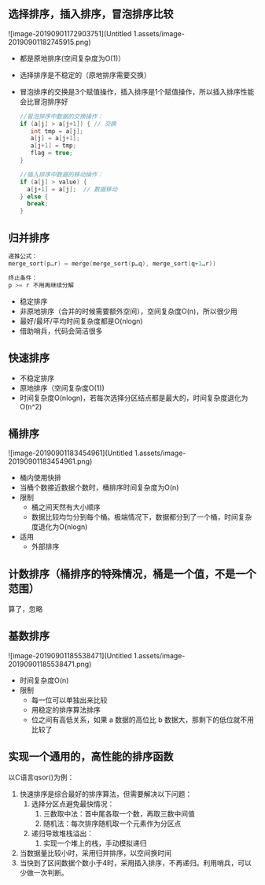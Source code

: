 ## 选择排序，插入排序，冒泡排序比较

![image-20190901172903751](Untitled 1.assets/image-20190901182745915.png)

- 都是原地排序(空间复杂度为O(1)）

- 选择排序是不稳定的（原地排序需要交换）

- 冒泡排序的交换是3个赋值操作，插入排序是1个赋值操作，所以插入排序性能会比冒泡排序好

  ```c
  //冒泡排序中数据的交换操作：
  if (a[j] > a[j+1]) { // 交换
     int tmp = a[j];
     a[j] = a[j+1];
     a[j+1] = tmp;
     flag = true;
  }
  
  //插入排序中数据的移动操作：
  if (a[j] > value) {
    a[j+1] = a[j];  // 数据移动
  } else {
    break;
  }		
  ```

## 归并排序

```c
递推公式：
merge_sort(p…r) = merge(merge_sort(p…q), merge_sort(q+1…r))

终止条件：
p >= r 不用再继续分解
```

- 稳定排序
- 非原地排序（合并的时候需要额外空间），空间复杂度O(n)，所以很少用
- 最好/最坏/平均时间复杂度都是O(nlogn)
- 借助哨兵，代码会简洁很多

## 快速排序

- 不稳定排序
- 原地排序（空间复杂度O(1))
- 时间复杂度O(nlogn)，若每次选择分区结点都是最大的，时间复杂度退化为O(n^2)

## 桶排序

![image-20190901183454961](Untitled 1.assets/image-20190901183454961.png)

- 桶内使用快排
- 当桶个数接近数据个数时，桶排序时间复杂度为O(n)
- 限制
  - 桶之间天然有大小顺序
  - 数据比较均匀分到每个桶。极端情况下，数据都分到了一个桶，时间复杂度退化为O(nlogn)
- 适用
  - 外部排序

## 计数排序（桶排序的特殊情况，桶是一个值，不是一个范围）

算了，忽略

## 基数排序

![image-20190901185538471](Untitled 1.assets/image-20190901185538471.png)

- 时间复杂度O(n)
- 限制
  - 每一位可以单独出来比较
  - 用稳定的排序算法排序
  - 位之间有高低关系，如果 a 数据的高位比 b 数据大，那剩下的低位就不用比较了

## 实现一个通用的，高性能的排序函数

以C语言qsor()为例：

1. 快速排序是综合最好的排序算法，但需要解决以下问题：
   1. 选择分区点避免最快情况：
      1. 三数取中法：首中尾各取一个数，再取三数中间值	
      2. 随机法：每次排序随机取一个元素作为分区点
   2. 递归导致堆栈溢出：
      1. 实现一个堆上的栈，手动模拟递归
2. 当数据量比较小时，采用归并排序，以空间换时间
3. 当快到了区间数据个数小于4时，采用插入排序，不再递归。利用哨兵，可以少做一次判断。